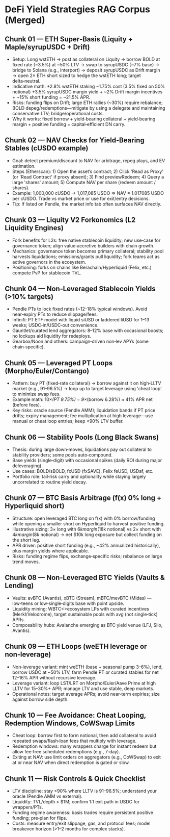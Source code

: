 # DeFi Yield Strategies RAG Corpus (Merged)

## Chunk 01 — ETH Super‑Basis (Liquity + Maple/syrupUSDC + Drift)
- Setup: Long wstETH → post as collateral on Liquity → borrow BOLD at fixed rate (~3.5%) at ~50% LTV → swap to syrupUSDC (~7% base) → bridge to Solana (e.g., Interport) → deposit syrupUSDC as Drift margin → open 2× ETH short sized to hedge the wstETH long; target delta‑neutral.
- Indicative math: +2.8% wstETH staking −1.75% cost (3.5% fixed on 50% notional) +3.5% syrupUSDC margin yield + ~2% Drift margin incentives + ~15% short funding = ~21.5% APR.
- Risks: funding flips on Drift; large ETH rallies (~30%) require rebalance; BOLD depeg/redemptions—mitigate by using a delegate and maintaining conservative LTV; bridge/operational costs.
- Why it works: fixed borrow + yield‑bearing collateral + yield‑bearing margin + positive funding = capital‑efficient DN carry.

## Chunk 02 — NAV Checks for Yield‑Bearing Stables (cUSDO example)
- Goal: detect premium/discount to NAV for arbitrage, repeg plays, and EV estimation.
- Steps (Etherscan): 1) Open the asset’s contract; 2) Click 'Read as Proxy' (or 'Read Contract' if proxy absent); 3) Find previewRedeem; 4) Query a large 'shares' amount; 5) Compute NAV per share (redeem amount / shares).
- Example: 1,000,000 cUSDO → 1,017,085 USDO ⇒ NAV ≈ 1.017085 USDO per cUSDO. Trade vs market price or use for exit/entry decisions.
- Tip: If listed on Pendle, the market info tab often surfaces NAV directly.

## Chunk 03 — Liquity V2 Forkonomics (L2 Liquidity Engines)
- Fork benefits for L2s: free native stablecoin liquidity; new use‑case for governance token; align value‑accretive builders with chain growth.
- Mechanics: governance token becomes primary collateral; stability pool harvests liquidations; emissions/grants pull liquidity; fork teams act as active governors in the ecosystem.
- Positioning: forks on chains like Berachain/Hyperliquid (Felix, etc.) compete PvP for stablecoin TVL.

## Chunk 04 — Non‑Leveraged Stablecoin Yields (>10% targets)
- Pendle PTs to lock fixed rates (~12–18% typical windows). Avoid near‑expiry PTs to reduce slippage/fees.
- Infinifi: PT ETF model with liquid siUSD or laddered liUSD for 1–13 weeks; USDC‑in/USDC‑out convenience.
- Gauntlet/curated lend aggregators: 8–12% base with occasional boosts; no lockups aid liquidity for redeploys.
- Gearbox/Noon and others: campaign‑driven non‑lev APYs (some chain‑specific).

## Chunk 05 — Leveraged PT Loops (Morpho/Euler/Contango)
- Pattern: buy PT (fixed‑rate collateral) → borrow against it on high‑LLTV market (e.g., 91–96.5%) → loop up to target leverage using 'cheat loop' to minimize swap fees.
- Example math: 10×*(PT 9.75%) − 9×*(borrow 6.28%) ≈ 41% APR net (before fees).
- Key risks: oracle source (Pendle AMM); liquidation bands if PT price drifts; expiry management; fee multiplication at high leverage—use manual or cheat loop entries; keep <90% LTV buffer.

## Chunk 06 — Stability Pools (Long Black Swans)
- Thesis: during large down‑moves, liquidations pay out collateral to stability providers; some pools auto‑compound.
- Base yields (single‑digit) with occasional spikes (daily ROI during major deleveraging).
- Use cases: BOLD/sBOLD, fxUSD (fxSAVE), Felix feUSD, USDaf, etc.
- Portfolio role: tail‑risk carry and optionality while staying largely uncorrelated to routine yield decay.

## Chunk 07 — BTC Basis Arbitrage (f(x) 0% long + Hyperliquid short)
- Structure: open leveraged BTC long on f(x) with 0% borrow/funding while opening a smaller short on Hyperliquid to harvest positive funding.
- Illustrative sizing: 3× long with $6k margin ($18k notional) vs 2× short with $4k margin ($8k notional) → net $10k long exposure but collect funding on the short leg.
- APR driver: positive short funding (e.g., ~42% annualized historically), plus margin yields where applicable.
- Risks: funding regime flips, exchange‑specific risks; rebalance on large trend moves.

## Chunk 08 — Non‑Leveraged BTC Yields (Vaults & Lending)
- Vaults: avBTC (Avantis), xBTC (Stream), mBTC/mevBTC (Midas) — low‑teens or low‑single‑digits base with point upside.
- Liquidity mining: WBTC<>ecosystem LPs with curated incentives (Merkl/Velodrome), target sustainable pools with avg (not single‑tick) APRs.
- Composability hubs: Avalanche emerging as BTC yield venue (LFJ, Silo, Avantis).

## Chunk 09 — ETH Loops (weETH leverage or non‑leverage)
- Non‑leverage variant: mint weETH (base + seasonal pump 3–6%), lend, borrow USDC at ~50% LTV, farm Pendle PT or curated stables for net 12–16% APR without recursive leverage.
- Leverage variant: loop LST/LRT on Morpho/Euler/Aave Prime at high LLTV for 15–30%+ APR; manage LTV and use stable, deep markets.
- Operational notes: target average APRs; avoid near‑term expiries; size against borrow side depth.

## Chunk 10 — Fee Avoidance: Cheat Looping, Redemption Windows, CoWSwap Limits
- Cheat loop: borrow first to form notional, then add collateral to avoid repeated swaps/flash‑loan fees that multiply with leverage.
- Redemption windows: many wrappers charge for instant redeem but allow fee‑free scheduled redemptions (e.g., 7‑day).
- Exiting at NAV: use limit orders on aggregators (e.g., CoWSwap) to exit at or near NAV when direct redemption is gated or slow.

## Chunk 11 — Risk Controls & Quick Checklist
- LTV discipline: stay <90% where LLTV is 91–96.5%; understand your oracle (Pendle AMM vs external).
- Liquidity: TVL/depth > $1M; confirm 1:1 exit path in USDC for wrappers/PTs.
- Funding regime awareness: basis trades require persistent positive funding; pre‑plan for flips.
- Costs: measure entry/exit slippage, gas, and protocol fees; model breakeven horizon (>1–2 months for complex stacks).
